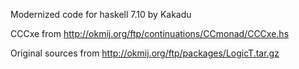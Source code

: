 Modernized code for haskell 7.10 by Kakadu

CCCxe from http://okmij.org/ftp/continuations/CCmonad/CCCxe.hs

Original sources from http://okmij.org/ftp/packages/LogicT.tar.gz

